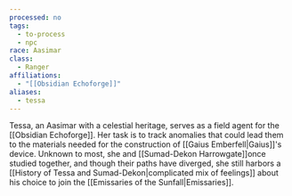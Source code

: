 ```yaml
---
processed: no
tags:
  - to-process
  - npc
race: Aasimar
class:
  - Ranger
affiliations:
  - "[[Obsidian Echoforge]]"
aliases:
  - tessa
---
```

Tessa, an Aasimar with a celestial heritage, serves as a field agent for the [[Obsidian Echoforge]]. Her task is to track anomalies that could lead them to the materials needed for the construction of [[Gaius Emberfell|Gaius]]'s device. Unknown to most, she and [[Sumad-Dekon Harrowgate]]once studied together, and though their paths have diverged, she still harbors a [[History of Tessa and Sumad-Dekon|complicated mix of feelings]] about his choice to join the [[Emissaries of the Sunfall|Emissaries]].
